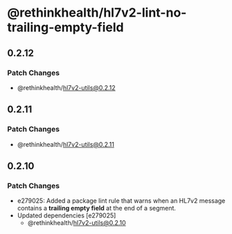 # @rethinkhealth/hl7v2-lint-no-trailing-empty-field

## 0.2.12

### Patch Changes

- @rethinkhealth/hl7v2-utils@0.2.12

## 0.2.11

### Patch Changes

- @rethinkhealth/hl7v2-utils@0.2.11

## 0.2.10

### Patch Changes

- e279025: Added a package lint rule that warns when an HL7v2 message contains a **trailing empty field** at the end of a segment.
- Updated dependencies [e279025]
  - @rethinkhealth/hl7v2-utils@0.2.10
